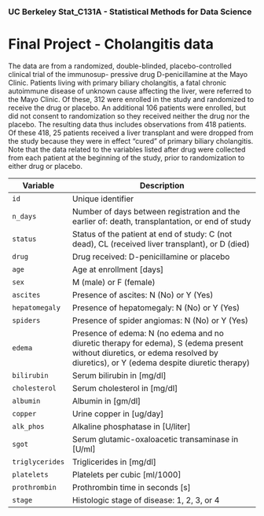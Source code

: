 ### UC Berkeley Stat_C131A - Statistical Methods for Data Science
# **Final Project - Cholangitis data**

The data are from a randomized, double-blinded, placebo-controlled clinical trial of the immunosup- pressive drug D-penicillamine at the Mayo Clinic. Patients living with primary biliary cholangitis, a fatal chronic autoimmune disease of unknown cause affecting the liver, were referred to the Mayo Clinic. Of these, 312 were enrolled in the study and randomized to receive the drug or placebo. An additional 106 patients were enrolled, but did not consent to randomization so they received neither the drug nor the placebo. The resulting data thus includes observations from 418 patients. Of these 418, 25 patients received a liver transplant and were dropped from the study because they were in effect “cured” of primary biliary cholangitis. Note that the data related to the variables listed after drug were collected from each patient at the beginning of the study, prior to randomization to either drug or placebo.


|        **Variable**        |            **Description**           |
| -------------------------- | ------------------------------------ |
|       `id`                 |           Unique identifier          |
|       `n_days`             | Number of days between registration and the earlier of: death, transplantation, or end of study |
|       `status`             | Status of the patient at end of study: C (not dead), CL (received liver transplant), or D (died) |
|       `drug`               |      Drug received: D-penicillamine or placebo |
|       `age`                |      Age at enrollment [days]          |
|       `sex`                |             M (male) or F (female)     |
|       `ascites`            | Presence of ascites: N (No) or Y (Yes) |
|       `hepatomegaly`       |    Presence of hepatomegaly: N (No) or Y (Yes) |
|       `spiders`            |   Presence of spider angiomas: N (No) or Y (Yes)   |
|       `edema`              | Presence of edema: N (no edema and no diuretic therapy for edema), S (edema present without diuretics, or edema resolved by diuretics), or Y (edema despite diuretic therapy) |
|       `bilirubin`          |       Serum bilirubin in [mg/dl]     |
|       `cholesterol`        |       Serum cholesterol in [mg/dl]   |
|       `albumin`            |          Albumin in [gm/dl]          |
|       `copper`             |        Urine copper in [ug/day]      |
|       `alk_phos`           |   Alkaline phosphatase in [U/liter]  |
|       `sgot`               |   Serum glutamic-oxaloacetic transaminase in [U/ml]    |
|       `triglycerides`      |        Triglicerides in [mg/dl]      |
|       `platelets`          |    Platelets per cubic [ml/1000]     |
|       `prothrombin`        |   Prothrombin time in seconds [s]    |
|       `stage`              |   Histologic stage of disease: 1, 2, 3, or 4   |
                             















